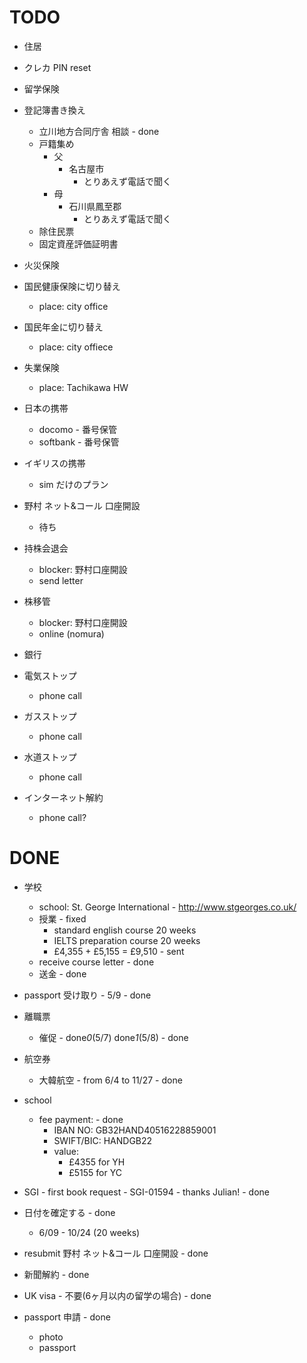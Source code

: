 # TODO

- 住居

- クレカ PIN reset

- 留学保険

- 登記簿書き換え
  - 立川地方合同庁舎 相談 - done
  - 戸籍集め
    - 父
      - 名古屋市
        - とりあえず電話で聞く
    - 母
      - 石川県鳳至郡
        - とりあえず電話で聞く
  - 除住民票
  - 固定資産評価証明書

- 火災保険

- 国民健康保険に切り替え
  - place: city office

- 国民年金に切り替え
  - place: city offiece

- 失業保険
  - place: Tachikawa HW

- 日本の携帯
  - docomo - 番号保管
  - softbank - 番号保管

- イギリスの携帯
  - sim だけのプラン

- 野村 ネット&コール 口座開設
  - 待ち

- 持株会退会
  - blocker: 野村口座開設
  - send letter

- 株移管
  - blocker: 野村口座開設
  - online (nomura)

- 銀行

- 電気ストップ
  - phone call

- ガスストップ
  - phone call

- 水道ストップ
  - phone call

- インターネット解約
  - phone call?


# DONE

- 学校
  - school: St. George International - http://www.stgeorges.co.uk/
  - 授業 - fixed
      - standard english course 20 weeks
      - IELTS preparation course 20 weeks
      - £4,355 + £5,155 = £9,510 - sent
  - receive course letter - done
  - 送金 - done

- passport 受け取り - 5/9 - done

- 離職票
  - 催促 - done*0*(5/7) done*1*(5/8) - done

- 航空券
  - 大韓航空 - from 6/4 to 11/27 - done

- school
  - fee payment: - done
    - IBAN NO: GB32HAND40516228859001
    - SWIFT/BIC: HANDGB22
    - value:
      - £4355 for YH
      - £5155 for YC

- SGI - first book request - SGI-01594 - thanks Julian! - done
- 日付を確定する - done
  - 6/09 - 10/24 (20 weeks)

- resubmit 野村 ネット&コール 口座開設 - done

- 新聞解約 - done

- UK visa - 不要(6ヶ月以内の留学の場合) - done

- passport 申請 - done
  - photo
  - passport
